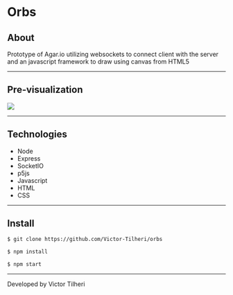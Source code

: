 # Orbs

## About

Prototype of Agar.io utilizing websockets to connect client with the server and an javascript framework to draw using canvas from HTML5

---

## Pre-visualization
<img src="#"/>

---

## Technologies

- Node
- Express
- SocketIO
- p5js
- Javascript
- HTML
- CSS

---

## Install

```bash 
$ git clone https://github.com/Victor-Tilheri/orbs

$ npm install

$ npm start
```

---

Developed by Victor Tilheri

